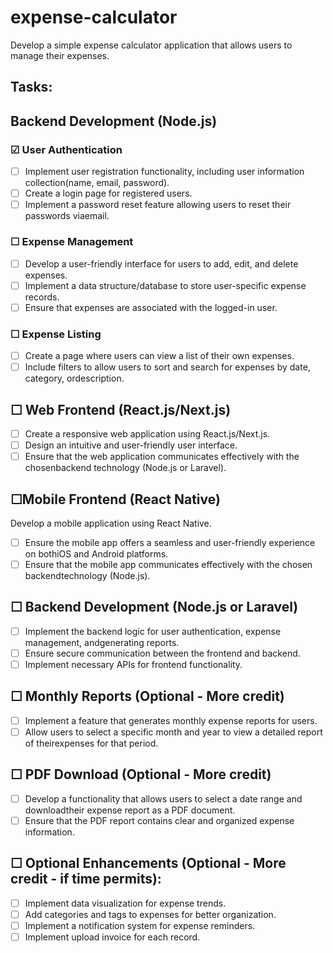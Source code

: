 # expense-calculator
Develop a simple expense calculator application that allows users to manage their expenses.

## Tasks:
## Backend Development (Node.js)
### &#x2611; User Authentication
- &#x2610; Implement user registration functionality, including user information collection(name, email, password).
- &#x2610; Create a login page for registered users.
- &#x2610; Implement a password reset feature allowing users to reset their passwords viaemail.
### &#x2610; Expense Management
- &#x2610; Develop a user-friendly interface for users to add, edit, and delete expenses.
- &#x2610; Implement a data structure/database to store user-specific expense records.
- &#x2610; Ensure that expenses are associated with the logged-in user.
### &#x2610; Expense Listing
- &#x2610; Create a page where users can view a list of their own expenses.
- &#x2610; Include filters to allow users to sort and search for expenses by date, category, ordescription.
## &#x2610; Web Frontend (React.js/Next.js)
- &#x2610; Create a responsive web application using React.js/Next.js.
- &#x2610; Design an intuitive and user-friendly user interface.
- &#x2610; Ensure that the web application communicates effectively with the chosenbackend technology (Node.js or Laravel).
## &#x2610;Mobile Frontend (React Native)
Develop a mobile application using React Native.
- &#x2610; Ensure the mobile app offers a seamless and user-friendly experience on bothiOS and Android platforms.
- &#x2610; Ensure that the mobile app communicates effectively with the chosen backendtechnology (Node.js).
## &#x2610; Backend Development (Node.js or Laravel)
- &#x2610; Implement the backend logic for user authentication, expense management, andgenerating reports.
- &#x2610; Ensure secure communication between the frontend and backend.
- &#x2610; Implement necessary APIs for frontend functionality.
## &#x2610; Monthly Reports (Optional - More credit)
- &#x2610; Implement a feature that generates monthly expense reports for users.
- &#x2610; Allow users to select a specific month and year to view a detailed report of theirexpenses for that period.
## &#x2610; PDF Download (Optional - More credit)
- &#x2610; Develop a functionality that allows users to select a date range and downloadtheir expense report as a PDF document.
- &#x2610; Ensure that the PDF report contains clear and organized expense information.

## &#x2610; Optional Enhancements (Optional - More credit - if time permits):
- &#x2610; Implement data visualization for expense trends.
- &#x2610; Add categories and tags to expenses for better organization.
- &#x2610; Implement a notification system for expense reminders.
- &#x2610; Implement upload invoice for each record.
